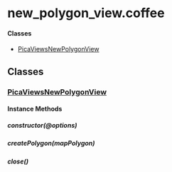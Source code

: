 # new\_polygon\_view.coffee

#### Classes
  
* [PicaViewsNewPolygonView](#PicaViewsNewPolygonView)
  






## Classes
  
### <a name="PicaViewsNewPolygonView">[PicaViewsNewPolygonView](PicaViewsNewPolygonView)</a>
    
    
    
    
#### Instance Methods
      
##### <a name="constructor">constructor(@options)</a>

      
##### <a name="createPolygon">createPolygon(mapPolygon)</a>

      
##### <a name="close">close()</a>

      
    
    
  



